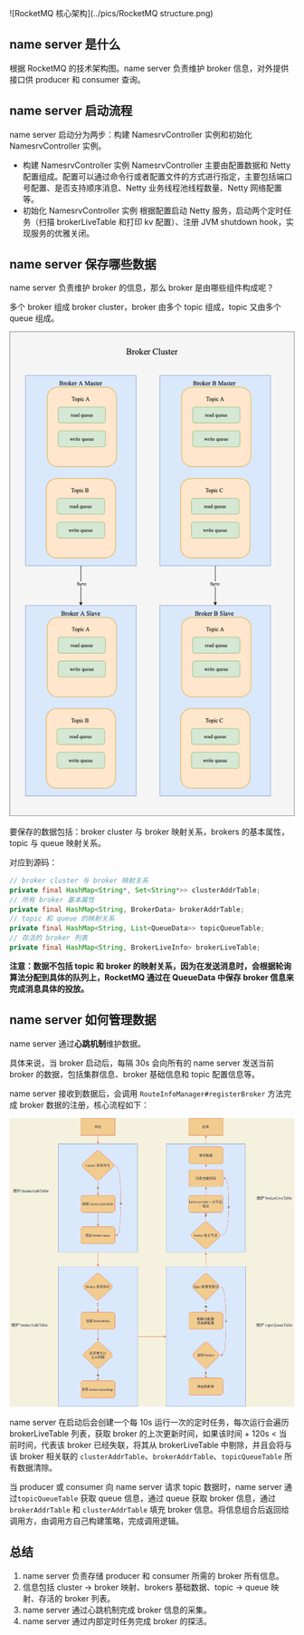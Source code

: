 ![RocketMQ 核心架构](../pics/RocketMQ structure.png)

## name server 是什么

根据 RocketMQ 的技术架构图。name server 负责维护 broker 信息，对外提供接口供 producer 和 consumer 查询。

## name server 启动流程

name server 启动分为两步：构建 NamesrvController 实例和初始化 NamesrvController 实例。

- 构建 NamesrvController 实例
NamesrvController 主要由配置数据和 Netty 配置组成。配置可以通过命令行或者配置文件的方式进行指定，主要包括端口号配置、是否支持顺序消息、Netty 业务线程池线程数量、Netty 网络配置等。
- 初始化 NamesrvController 实例
根据配置启动 Netty 服务，启动两个定时任务（扫描 brokerLiveTable 和打印 kv 配置）、注册 JVM shutdown hook，实现服务的优雅关闭。

## name server 保存哪些数据

name server 负责维护 broker 的信息，那么 broker 是由哪些组件构成呢？

多个 broker 组成 broker cluster，broker 由多个 topic 组成，topic 又由多个 queue 组成。

![broker 结构.png](./../pics/broker%20structure.png)

要保存的数据包括：broker cluster 与 broker 映射关系，brokers 的基本属性，topic 与 queue 映射关系。

对应到源码：

```java
// broker cluster 与 broker 映射关系
private final HashMap<String*, Set<String*>> clusterAddrTable;
// 所有 broker 基本属性
private final HashMap<String, BrokerData> brokerAddrTable;
// topic 和 queue 的映射关系
private final HashMap<String, List<QueueData>> topicQueueTable;
// 存活的 broker 列表
private final HashMap<String, BrokerLiveInfo> brokerLiveTable;
```

**注意：数据不包括 topic 和 broker 的映射关系，因为在发送消息时，会根据轮询算法分配到具体的队列上，RocketMQ 通过在 QueueData 中保存 broker 信息来完成消息具体的投放。**

## name server 如何管理数据

name server 通过**心跳机制**维护数据。

具体来说，当 broker 启动后，每隔 30s 会向所有的 name server 发送当前 broker 的数据，包括集群信息、broker 基础信息和 topic 配置信息等。

name server 接收到数据后，会调用 `RouteInfoManager#registerBroker` 方法完成 broker 数据的注册，核心流程如下：

![broker 注册流程](./../pics/broker%20注册核心流程.png)

name server 在启动后会创建一个每 10s 运行一次的定时任务，每次运行会遍历 brokerLiveTable 列表，获取 broker 的上次更新时间，如果该时间 + 120s < 当前时间，代表该 broker 已经失联，将其从 brokerLiveTable 中剔除，并且会将与该 broker 相关联的 `clusterAddrTable`、`brokerAddrTable`、`topicQueueTable` 所有数据清除。

当 producer 或 consumer 向 name server 请求 topic 数据时，name server 通过`topicQueueTable` 获取 queue 信息，通过 queue 获取 broker 信息，通过 `brokerAddrTable` 和 `clusterAddrTable` 填充 broker 信息。将信息组合后返回给调用方，由调用方自己构建策略，完成调用逻辑。

## 总结

1. name server 负责存储 producer 和 consumer 所需的 broker 所有信息。
2. 信息包括 cluster → broker 映射、brokers 基础数据、topic → queue 映射、存活的 broker 列表。
3. name server 通过心跳机制完成 broker 信息的采集。
4. name server 通过内部定时任务完成 broker 的探活。